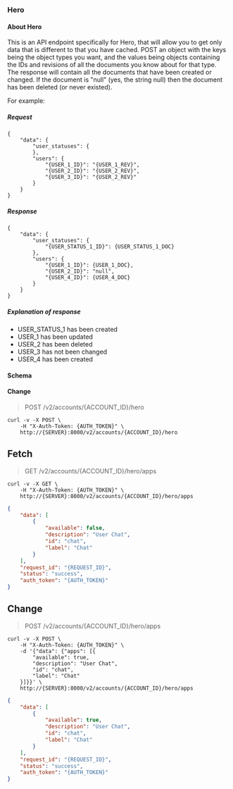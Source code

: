 ### Hero

#### About Hero

This is an API endpoint specifically for Hero, that will allow you to get only data that is different
to that you have cached.
POST an object with the keys being the object types you want, and the values being objects containing
the IDs and revisions of all the documents you know about for that type. The response will contain
all the documents that have been created or changed. If the document is "null" (yes, the string null)
then the document has been deleted (or never existed).

For example:

##### Request
```
{
    "data": {
        "user_statuses": {
        },
        "users": {
            "{USER_1_ID}": "{USER_1_REV}",
            "{USER_2_ID}": "{USER_2_REV}",
            "{USER_3_ID}": "{USER_2_REV}"
        }
    }
}
```

##### Response

```
{
    "data": {
        "user_statuses": {
            "{USER_STATUS_1_ID}": {USER_STATUS_1_DOC}
        },
        "users": {
            "{USER_1_ID}": {USER_1_DOC},
            "{USER_2_ID}": "null",
            "{USER_4_ID}": {USER_4_DOC}
        }
    }
}
```

##### Explanation of response

- USER_STATUS_1 has been created
- USER_1 has been updated
- USER_2 has been deleted
- USER_3 has not been changed
- USER_4 has been created

#### Schema



#### Change

> POST /v2/accounts/{ACCOUNT_ID}/hero

```shell
curl -v -X POST \
    -H "X-Auth-Token: {AUTH_TOKEN}" \
    http://{SERVER}:8000/v2/accounts/{ACCOUNT_ID}/hero
```

## Fetch

> GET /v2/accounts/{ACCOUNT_ID}/hero/apps

```shell
curl -v -X GET \
    -H "X-Auth-Token: {AUTH_TOKEN}" \
    http://{SERVER}:8000/v2/accounts/{ACCOUNT_ID}/hero/apps
```

```json
{
    "data": [
        {
            "available": false,
            "description": "User Chat",
            "id": "chat",
            "label": "Chat"
        }
    ],
    "request_id": "{REQUEST_ID}",
    "status": "success",
    "auth_token": "{AUTH_TOKEN}"
}
```

## Change

> POST /v2/accounts/{ACCOUNT_ID}/hero/apps

```shell
curl -v -X POST \
    -H "X-Auth-Token: {AUTH_TOKEN}" \
    -d '{"data": {"apps": [{
        "available": true,
        "description": "User Chat",
        "id": "chat",
        "label": "Chat"
    }]}}' \
    http://{SERVER}:8000/v2/accounts/{ACCOUNT_ID}/hero/apps
```

```json
{
    "data": [
        {
            "available": true,
            "description": "User Chat",
            "id": "chat",
            "label": "Chat"
        }
    ],
    "request_id": "{REQUEST_ID}",
    "status": "success",
    "auth_token": "{AUTH_TOKEN}"
}
```

